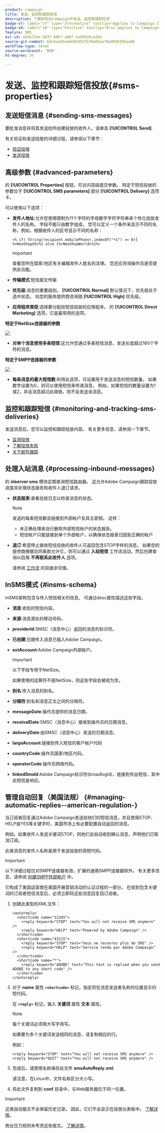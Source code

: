 ```yaml
---
product: campaign
title: 发送、监控和跟踪短信
description: 了解如何在Campaign中发送、监控和跟踪短信
badge-v7: label="v7" type="Informative" tooltip="Applies to Campaign Classic v7"
badge-v8: label="v8" type="Positive" tooltip="Also applies to Campaign v8"
feature: SMS
exl-id: 442672ee-5037-49b7-a06f-3a99920ce2b6
source-git-commit: 6dc6aeb5adeb82d527b39a05ee70a9926205ea0b
workflow-type: tm+mt
source-wordcount: '958'
ht-degree: 3%

---
```


# 发送、监控和跟踪短信投放{#sms-properties}



## 发送短信消息 {#sending-sms-messages}

要批准消息并将其发送给所创建投放的收件人，请单击 **[!UICONTROL Send]**.

有关验证和发送投放的详细过程，请参阅以下章节：

* [验证投放](steps-validating-the-delivery.md)
* [发送投放](steps-sending-the-delivery.md)

## 高级参数 {#advanced-parameters}

的 **[!UICONTROL Properties]** 按钮，可访问高级提交参数。 特定于短信投放的参数位于 **[!UICONTROL SMS parameters]** 部分 **[!UICONTROL Delivery]** 选项卡。

可以使用以下选项：

* **发件人地址**:允许您使用限制为11个字符的字母数字字符字符串来个性化投放发件人的名称。 字段不能只由数字组成。 您可以定义一个条件来显示不同的名称，例如，根据收件人的区号显示不同的名称：

   ```
   <% if( String(recipient.mobilePhone).indexOf("+1") == 0){ %>NeoShopUS<%} else {%>NeoShopWorld<%}%>
   ```

   >[!IMPORTANT]
   >
   >查看您所在国家/地区有关编辑发件人姓名的法律。 您还应咨询操作员是否提供此功能。

* **传输模式**:短信报文传输
* **优先级**:消息的重要级别。 **[!UICONTROL Normal]** 默认情况下，优先级处于选中状态。 向您的服务提供商咨询随 **[!UICONTROL High]** 优先级。
* **应用程序类型**:选择要分配给短信投放的应用程序。 的 **[!UICONTROL Direct Marketing]** 选项，它是最常用的选项。

**特定于NetSize连接器的参数**

![](assets/s_user_mobile_sms_adv_netsize.png)

* **对单个消息使用多条短信**:这允许您通过多条短信消息，发送长度超过160个字符的消息。

**特定于SMPP连接器的参数**

![](assets/s_user_mobile_sms_adv_smpp.png)

* **每条消息的最大短信数**:利用此选项，可设置用于发送消息的短信数量。 如果数字设置为0，则可以使用短信来传递消息。 例如，如果短信的数量设置为1或2，并且消息超过此阈值，则不会发送该消息。

## 监控和跟踪短信 {#monitoring-and-tracking-sms-deliveries}

发送消息后，您可以监控和跟踪投放内容。 有关更多信息，请参阅一下章节。

* [监测投放](about-delivery-monitoring.md)
* [了解投放失败](understanding-delivery-failures.md)
* [关于邮件跟踪](about-message-tracking.md)

## 处理入站消息 {#processing-inbound-messages}

的 **nlserver sms** 模块定期查询短信路由器。 这允许Adobe Campaign跟踪投放进度并处理状态报告和收件人退订请求。

* **状态报表**:查看投放日志以检查消息的状态。

   >[!NOTE]
   >
   >发送的每条短信都会链接到外部帐户及其主密钥。 这样：
   >
   > * 未正确处理来自已删除外部短信帐户的状态报告。
   > * 短信帐户只能链接到单个外部帐户，以确保状态报表归因到正确的帐户


* **退订**:希望停止接收短信投放的收件人可返回包含STOP字样的消息。 如果您的提供商根据合同条款允许它，则可以通过 **入站短信** 工作流活动，然后创建查询以启用 **不再联系此收件人** 选项。

   请参阅 [工作流](../../workflow/using/architecture.md) 的双曲余切值。

## InSMS模式 {#insms-schema}

InSMS架构包含与传入短信相关的信息。 可通过desc属性描述这些字段。

* **消息**:收到的短信内容。
* **来源**:消息源处的移动号码。
* **providerId**:SMSC（消息中心）返回的消息的标识符。
* **已创建**:日期传入消息已插入Adobe Campaign。
* **extAccount**:Adobe Campaign外部帐户。

   >[!IMPORTANT]
   >
   >以下字段专用于NetSize。
   >
   >如果使用的运算符不是NetSize，则这些字段会被视为空。

* **别名**:传入消息的别名。
* **分隔符**:别名和消息正文之间的分隔符。
* **messageDate**:操作员提供的消息日期。
* **receivalDate**:SMSC（消息中心）接收到操作员的日期消息。
* **deliveryDate**:由SMSC（消息中心）发送的日期消息。
* **largeAccount**:链接到传入短信的客户帐户代码
* **countryCode**:操作员国家/地区代码。
* **operatorCode**:操作员网络代码。
* **linkedSmsId**:Adobe Campaign标识符(broadlogId)，链接到传出短信，其中此短信是响应。

## 管理自动回复（美国法规） {#managing-automatic-replies--american-regulation-}

当订阅者回复通过Adobe Campaign发送给他们的短信消息，并且使用STOP、HELP或YES等关键字时，美国市场上有必要配置自动返回的消息。

例如，如果收件人发送关键词STOP，则他们会自动收到确认消息，声明他们已取消订阅。

此类消息的发件人名称是用于发送投放的简短代码。

>[!IMPORTANT]
>
>以下详细过程仅对SMPP连接器有效，扩展的通用SMPP连接器除外。 有关更多信息，请参阅 [创建SMPP外部帐户](sms-set-up.md#creating-an-smpp-external-account) 中。
>
>它构成了美国运营商在美国开展营销活动的认证过程的一部分。 在收到包含关键词的订阅者短信消息后，必须立即将这些消息回复回订阅者。

1. 创建此类型的XML文件：

   ```
   <autoreply>
     <shortcode name="12345">
       <reply keyword="STOP" text="You will not receive SMS anymore" />
       <reply keyword="HELP" text="Powered by Adobe Campaign" />
     </shortcode>
     <shortcode name="43115">
       <reply keyword="STOP" text="Vous ne recevrez plus de SMS" />
       <reply keyword="HELP" text="Service rendu par Adobe Campaign" />
     </shortcode>
     <shortcode name="*">
       <reply keyword="ADOBE" text="This text is replied when you send ADOBE to any short code" />
     </shortcode>
   </autoreply>
   ```

1. 对于 **name** 属性 **`<shortcode>`** 标记，指定将在消息发送者名称的位置显示的短代码。

   在 **`<reply>`** 标记，输入 **关键词** 属性 **文本** 属性。

   >[!NOTE]
   >
   >每个关键词必须用大写字母写。

   如果要为多个关键词发送相同的消息，请复制相应的行。

   例如：

   ```
   <reply keyword="STOP" text="You will not receive SMS anymore" />
   <reply keyword="QUIT" text="You will not receive SMS anymore" />
   ```

1. 完成后，请使用名称保存此文件 **smsAutoReply.xml**.

   请注意，在Linux中，文件名称区分大小写。

1. 将此文件复制到 **conf** 目录中，与Web服务器位于同一位置。

>[!IMPORTANT]
>
>这类自动报文不会保留历史记录。 因此，它们不会显示在投放仪表板中。 [了解详情](delivery-dashboard.md)。
>
>商业压力规则未考虑这些报文。 [了解详情](../../campaign-opt/using/pressure-rules.md)。
